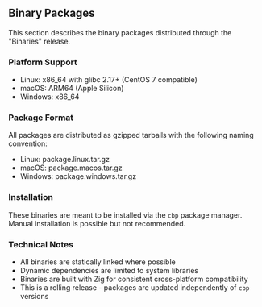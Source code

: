 ## Binary Packages

This section describes the binary packages distributed through the "Binaries" release.

### Platform Support

* Linux: x86_64 with glibc 2.17+ (CentOS 7 compatible)
* macOS: ARM64 (Apple Silicon)
* Windows: x86_64

### Package Format

All packages are distributed as gzipped tarballs with the following naming convention:

* Linux: package.linux.tar.gz
* macOS: package.macos.tar.gz
* Windows: package.windows.tar.gz

### Installation

These binaries are meant to be installed via the `cbp` package manager. Manual installation is
possible but not recommended.

### Technical Notes

* All binaries are statically linked where possible
* Dynamic dependencies are limited to system libraries
* Binaries are built with Zig for consistent cross-platform compatibility
* This is a rolling release - packages are updated independently of `cbp` versions
